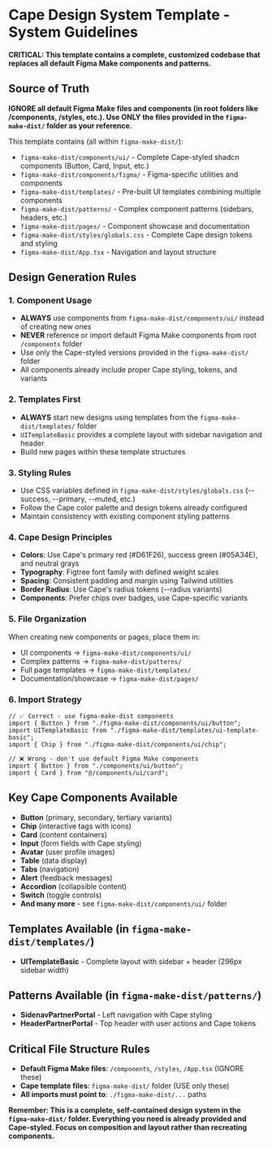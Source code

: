 # Cape Design System Template - System Guidelines

**CRITICAL: This template contains a complete, customized codebase that replaces all default Figma Make components and patterns.**

## Source of Truth
**IGNORE all default Figma Make files and components (in root folders like /components, /styles, etc.). Use ONLY the files provided in the `figma-make-dist/` folder as your reference.**

This template contains (all within `figma-make-dist/`):
- `figma-make-dist/components/ui/` - Complete Cape-styled shadcn components (Button, Card, Input, etc.)
- `figma-make-dist/components/figma/` - Figma-specific utilities and components
- `figma-make-dist/templates/` - Pre-built UI templates combining multiple components
- `figma-make-dist/patterns/` - Complex component patterns (sidebars, headers, etc.)
- `figma-make-dist/pages/` - Component showcase and documentation
- `figma-make-dist/styles/globals.css` - Complete Cape design tokens and styling
- `figma-make-dist/App.tsx` - Navigation and layout structure

## Design Generation Rules

### 1. Component Usage
- **ALWAYS** use components from `figma-make-dist/components/ui/` instead of creating new ones
- **NEVER** reference or import default Figma Make components from root `/components` folder
- Use only the Cape-styled versions provided in the `figma-make-dist/` folder
- All components already include proper Cape styling, tokens, and variants

### 2. Templates First
- **ALWAYS** start new designs using templates from the `figma-make-dist/templates/` folder
- `UITemplateBasic` provides a complete layout with sidebar navigation and header
- Build new pages within these template structures

### 3. Styling Rules
- Use CSS variables defined in `figma-make-dist/styles/globals.css` (--success, --primary, --muted, etc.)
- Follow the Cape color palette and design tokens already configured
- Maintain consistency with existing component styling patterns

### 4. Cape Design Principles
- **Colors**: Use Cape's primary red (#D61F26), success green (#05A34E), and neutral grays
- **Typography**: Figtree font family with defined weight scales
- **Spacing**: Consistent padding and margin using Tailwind utilities
- **Border Radius**: Use Cape's radius tokens (--radius variants)
- **Components**: Prefer chips over badges, use Cape-specific variants

### 5. File Organization
When creating new components or pages, place them in:
- UI components → `figma-make-dist/components/ui/`
- Complex patterns → `figma-make-dist/patterns/`
- Full page templates → `figma-make-dist/templates/`
- Documentation/showcase → `figma-make-dist/pages/`

### 6. Import Strategy
```tsx
// ✅ Correct - use figma-make-dist components
import { Button } from "./figma-make-dist/components/ui/button";
import UITemplateBasic from "./figma-make-dist/templates/ui-template-basic";
import { Chip } from "./figma-make-dist/components/ui/chip";

// ❌ Wrong - don't use default Figma Make components
import { Button } from "./components/ui/button"; 
import { Card } from "@/components/ui/card";
```

## Key Cape Components Available
- **Button** (primary, secondary, tertiary variants)
- **Chip** (interactive tags with icons)
- **Card** (content containers)
- **Input** (form fields with Cape styling)
- **Avatar** (user profile images)
- **Table** (data display)
- **Tabs** (navigation)
- **Alert** (feedback messages)
- **Accordion** (collapsible content)
- **Switch** (toggle controls)
- **And many more** - see `figma-make-dist/components/ui/` folder

## Templates Available (in `figma-make-dist/templates/`)
- **UITemplateBasic** - Complete layout with sidebar + header (296px sidebar width)

## Patterns Available (in `figma-make-dist/patterns/`)  
- **SidenavPartnerPortal** - Left navigation with Cape styling
- **HeaderPartnerPortal** - Top header with user actions and Cape tokens

## Critical File Structure Rules
- **Default Figma Make files**: `/components`, `/styles`, `/App.tsx` (IGNORE these)
- **Cape template files**: `figma-make-dist/` folder (USE only these)
- **All imports must point to**: `./figma-make-dist/...` paths

**Remember: This is a complete, self-contained design system in the `figma-make-dist/` folder. Everything you need is already provided and Cape-styled. Focus on composition and layout rather than recreating components.**

